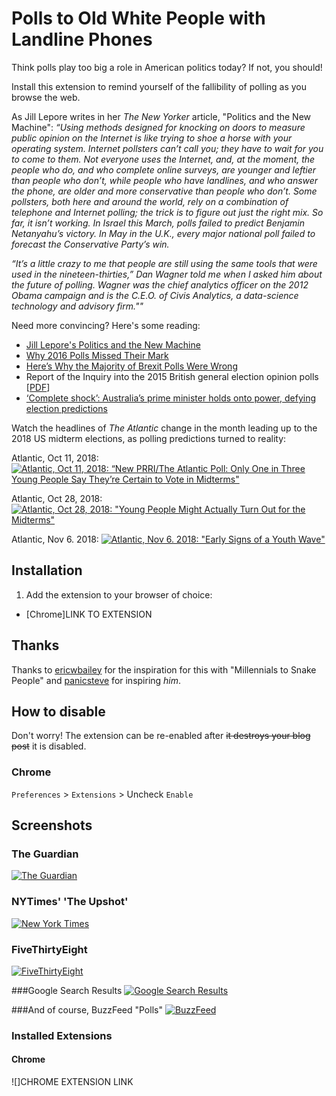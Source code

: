 # Polls to Old White People with Landline Phones

Think polls play too big a role in American politics today? If not, you should!

Install this extension to remind yourself of the fallibility of polling as you browse the web.

As Jill Lepore writes in her <i>The New Yorker</i> article, "Politics and the New Machine":
<i>“Using methods designed for knocking on doors to measure public opinion on the Internet is like trying to shoe a horse with your operating system. Internet pollsters can’t call you; they have to wait for you to come to them. Not everyone uses the Internet, and, at the moment, the people who do, and who complete online surveys, are younger and leftier than people who don’t, while people who have landlines, and who answer the phone, are older and more conservative than people who don’t. Some pollsters, both here and around the world, rely on a combination of telephone and Internet polling; the trick is to figure out just the right mix. So far, it isn’t working. In Israel this March, polls failed to predict Benjamin Netanyahu’s victory. In May in the U.K., every major national poll failed to forecast the Conservative Party’s win.

“It’s a little crazy to me that people are still using the same tools that were used in the nineteen-thirties,” Dan Wagner told me when I asked him about the future of polling. Wagner was the chief analytics officer on the 2012 Obama campaign and is the C.E.O. of Civis Analytics, a data-science technology and advisory firm.""</i>

Need more convincing? Here's some reading:
- [Jill Lepore's Politics and the New Machine](https://www.newyorker.com/magazine/2015/11/16/politics-and-the-new-machine)
- [Why 2016 Polls Missed Their Mark](https://www.pewresearch.org/fact-tank/2016/11/09/why-2016-election-polls-missed-their-mark/)
- [Here’s Why the Majority of Brexit Polls Were Wrong](https://www.cnbc.com/2016/07/04/why-the-majority-of-brexit-polls-were-wrong.html)
- Report of the Inquiry into the 2015 British general election opinion polls [[PDF](http://eprints.ncrm.ac.uk/3789/1/Report_final_revised.pdf)]
- [‘Complete shock’: Australia’s prime minister holds onto power, defying election predictions](https://www.washingtonpost.com/world/asia_pacific/australia-holds-elections-with-labor-party-looking-to-regain-power/2019/05/17/f661d2ea-7705-11e9-a7bf-c8a43b84ee31_story.html?utm_term=.2c3477d8b9ea)

Watch the headlines of <i>The Atlantic</i> change in the month leading up to the 2018 US midterm elections, as polling predictions turned to reality:

Atlantic, Oct 11, 2018:
[![Atlantic, Oct 11, 2018: “New PRRI/The Atlantic Poll: Only One in Three Young People Say They’re Certain to Vote in Midterms"](https://i.imgur.com/tl1p1XJ.png)](https://www.theatlantic.com/press-releases/archive/2018/10/new-prri-atlantic-poll-only-one-three-young-people-are-certain-vote-midterms/572761/)

Atlantic, Oct 28, 2018:
[![Atlantic, Oct 28, 2018: "Young People Might Actually Turn Out for the Midterms"](https://i.imgur.com/tuxzkOZ.png)](https://www.theatlantic.com/politics/archive/2018/10/new-poll-suggests-historic-midterm-youth-turnout/574141/)

Atlantic, Nov 6. 2018:
[![Atlantic, Nov 6. 2018: "Early Signs of a Youth Wave"](https://i.imgur.com/hHC5k1b.png)](https://www.theatlantic.com/politics/archive/2018/11/youth-turnout-midterm-2018/575092/)



## Installation

1. Add the extension to your browser of choice: 
  - [Chrome]LINK TO EXTENSION


## Thanks

Thanks to [ericwbailey](https://github.com/ericwbailey) for the inspiration for this with "Millennials to Snake People" and [panicsteve](https://github.com/panicsteve) for inspiring *him*.


## How to disable

Don't worry! The extension can be re-enabled after ~~it destroys your blog post~~ it is disabled.

### Chrome

`Preferences` > `Extensions` > Uncheck `Enable`


## Screenshots

### The Guardian
[![The Guardian](https://i.imgur.com/eU8d98E.png)](https://www.theguardian.com/politics/2016/jun/24/how-eu-referendum-pollsters-wrong-opinion-predict-close)

### NYTimes' 'The Upshot'
[![New York Times](https://i.imgur.com/URiqwsH.png)](https://www.nytimes.com/2016/06/25/upshot/why-the-surprise-over-brexit-dont-blame-the-polls.html)

### FiveThirtyEight
[![FiveThirtyEight](https://i.imgur.com/6zhqeZP.png)](https://projects.fivethirtyeight.com/pollster-ratings/)

###Google Search Results
[![Google Search Results](https://i.imgur.com/WreX3RP.png)](https://www.google.com/search?q=polling+rasmussen&oq=polling+rasmussen&aqs=chrome..69i57j0l5.4528j0j4&sourceid=chrome&ie=UTF-8)

###And of course, BuzzFeed "Polls"
[![BuzzFeed](https://i.imgur.com/YfPm4V6.png)](https://www.buzzfeed.com/tag/friends-poll)


### Installed Extensions
#### Chrome
![]CHROME EXTENSION LINK

